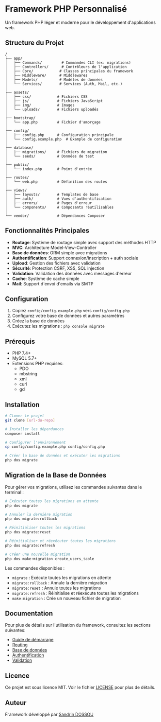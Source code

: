 # Framework PHP Personnalisé

Un framework PHP léger et moderne pour le développement d'applications web.

## Structure du Projet

```
/
├── app/
│   ├── Commands/         # Commandes CLI (ex: migrations)
│   ├── Controllers/      # Contrôleurs de l'application
│   ├── Core/            # Classes principales du framework
│   ├── Middleware/      # Middlewares
│   ├── Models/          # Modèles de données
│   └── Services/        # Services (Auth, Mail, etc.)
│
├── assets/
│   ├── css/            # Fichiers CSS
│   ├── js/             # Fichiers JavaScript
│   ├── img/            # Images
│   └── uploads/        # Fichiers uploadés
│
├── bootstrap/
│   └── app.php         # Fichier d'amorçage
│
├── config/
│   ├── config.php      # Configuration principale
│   └── config.example.php  # Example de configuration
│
├── database/
│   ├── migrations/     # Fichiers de migration
│   └── seeds/          # Données de test
│
├── public/
│   └── index.php       # Point d'entrée
│
├── routes/
│   └── web.php         # Définition des routes
│
├── views/
│   ├── layouts/        # Templates de base
│   ├── auth/           # Vues d'authentification
│   ├── errors/         # Pages d'erreur
│   └── components/     # Composants réutilisables
│
└── vendor/             # Dépendances Composer
```

## Fonctionnalités Principales

- **Routage**: Système de routage simple avec support des méthodes HTTP
- **MVC**: Architecture Model-View-Controller
- **Base de données**: ORM simple avec migrations
- **Authentification**: Support connexion/inscription + auth sociale
- **Upload**: Gestion des fichiers avec validation
- **Sécurité**: Protection CSRF, XSS, SQL injection
- **Validation**: Validation des données avec messages d'erreur
- **Cache**: Système de cache simple
- **Mail**: Support d'envoi d'emails via SMTP

## Configuration

1. Copiez `config/config.example.php` vers `config/config.php`
2. Configurez votre base de données et autres paramètres
3. Créez la base de données
4. Exécutez les migrations : `php console migrate`

## Prérequis

- PHP 7.4+
- MySQL 5.7+
- Extensions PHP requises:
  - PDO
  - mbstring
  - xml
  - curl
  - gd

## Installation

```bash
# Cloner le projet
git clone [url-du-repo]

# Installer les dépendances
composer install

# Configurer l'environnement
cp config/config.example.php config/config.php

# Créer la base de données et exécuter les migrations
php dos migrate
```

## Migration de la Base de Données

Pour gérer vos migrations, utilisez les commandes suivantes dans le terminal :

```bash
# Exécuter toutes les migrations en attente
php dos migrate

# Annuler la dernière migration
php dos migrate:rollback

# Réinitialiser toutes les migrations
php dos migrate:reset

# Réinitialiser et réexécuter toutes les migrations
php dos migrate:refresh

# Créer une nouvelle migration
php dos make:migration create_users_table
```

Les commandes disponibles :
- `migrate` : Exécute toutes les migrations en attente
- `migrate:rollback` : Annule la dernière migration
- `migrate:reset` : Annule toutes les migrations
- `migrate:refresh` : Réinitialise et réexécute toutes les migrations
- `make:migration` : Crée un nouveau fichier de migration

## Documentation

Pour plus de détails sur l'utilisation du framework, consultez les sections suivantes:

- [Guide de démarrage](docs/getting-started.md)
- [Routing](docs/routing.md)
- [Base de données](docs/database.md)
- [Authentification](docs/auth.md)
- [Validation](docs/validation.md)

## Licence

Ce projet est sous licence MIT. Voir le fichier [LICENSE](LICENSE) pour plus de détails.

## Auteur

Framework développé par [Sandrin DOSSOU](https://www.sandrindossou.com)
